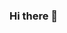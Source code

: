 ### Hi there 👋

<!--
**zhulk3/zhulk3** is a ✨ _special_ ✨ repository because its `README.md` (this file) appears on your GitHub profile.

Here are some ideas to get you started:

- 😄 I will graduate from Sun Yet-sen universtiy in 2021, now my major is computer science..
- 🔭 I’m currently working on Android developing, woring for kuaishou.
- 🌱 I plan to change my woring direction, back end is good.
- 👯 My interests include run, watching movie and playing play tennis.
- 💬 Cantact my by email zhulk3@outlook.com;
-->
